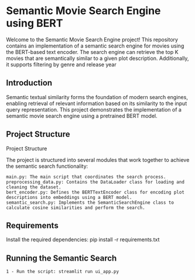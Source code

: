 # Semantic Movie Search Engine using BERT

Welcome to the Semantic Movie Search Engine project! This repository contains an implementation of a semantic search engine for movies using the BERT-based text encoder. The search engine can retrieve the top K movies that are semantically similar to a given plot description. Additionally, it supports filtering by genre and release year

## Introduction

Semantic textual similarity forms the foundation of modern search engines, enabling retrieval of relevant information based on its similarity to the input query representation. This project demonstrates the implementation of a semantic movie search engine using a pretrained BERT model.

## Project Structure

Project Structure

The project is structured into several modules that work together to achieve the semantic search functionality:

    main.py: The main script that coordinates the search process.
    preprocessing_data.py: Contains the DataLoader class for loading and cleaning the dataset.
    bert_encoder.py: Defines the BERTTextEncoder class for encoding plot descriptions into embeddings using a BERT model.
    semantic_search.py: Implements the SemanticSearchEngine class to calculate cosine similarities and perform the search.

## Requirements

Install the required dependencies:
    pip install -r requirements.txt

## Running the Semantic Search

    1 - Run the script: streamlit run ui_app.py

